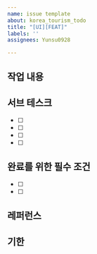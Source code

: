 ```yaml
---
name: issue template
about: korea_tourism_todo
title: "[UI][FEAT]"
labels: ''
assignees: Yunsu0928

---
```


## 작업 내용

## 서브 테스크
- [ ] 
- [ ] 
- [ ] 
- [ ] 

## 완료를 위한 필수 조건
- [ ] 
- [ ] 

## 레퍼런스

## 기한
